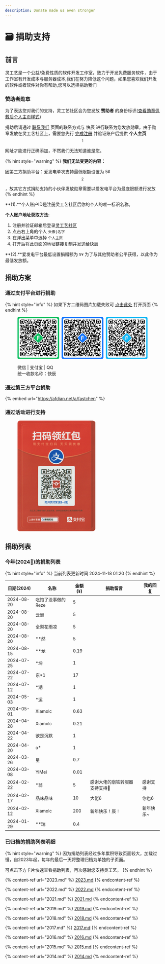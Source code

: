 ```yaml
---
description: Donate made us even stronger
---
```


# 🗃️ 捐助支持

## 前言

灵工艺是一个公益/免费性质的软件开发工作室，致力于开发免费服务软件，由于工作室有开发成本与服务器成本,我们在努力降低这个问题，如果您喜欢我们开发的软件或者软件对你有帮助,您可以选择捐助我们

### 赞助者勋章 <a href="#badge" id="badge"></a>

为了表达您对我们的支持，灵工艺社区会为您发放 **赞助者** 的身份标识([查看勋章佩戴后个人主页样式](https://nullcraft.org/u/NullCraft))

捐助后请通过 [联系我们](../contact.md) 页面的联系方式与 快辰 进行联系为您发放勋章，由于勋章发放在灵工艺社区上，需要您先行 [完成注册](https://nullcraft.org/) 并验证账户后提供 **个人主页**$$^1$$ 网址才能进行正确添加，不然我们无法知道谁是您。

{% hint style="warning" %}
**我们无法变更的内容：**

因第三方捐助平台：爱发电单次支持最低限额设置为 5¥$$^2$$，故其它方式捐助支持的小伙伴发放勋章需要以爱发电平台为最底限额进行发放
{% endhint %}

\*\*(1).\*\*个人账户ID是注册灵工艺社区后你的个人的唯一标识名称。

**个人账户地址获取方法:**

1. 注册并验证邮箱后登录[灵工艺社区](https://nullcraft.org/)
2. 点击右上角的个人 `头像|名字`
3. 在弹出菜单中选择 `个人主页`
4. 打开后将此页面的地址链接复制并发送给快辰

\*\*(2).\*\*爱发电平台最低设置捐赠额为 `5¥` 为了与其他赞助者公平获得，以此作为最低发放额。

## 捐助方案 <a href="#plan" id="plan"></a>

### 通过支付平台进行捐助

{% hint style="info" %}
如果下方二维码图片加载失败可 [点击此处](https://pujipuji.com/) 打开页面
{% endhint %}

<figure><img src="../.gitbook/assets/AllPay.png" alt=""><figcaption><p>微信 | 支付宝 | QQ<br>统一收款名称：快辰</p></figcaption></figure>

### 通过第三方平台捐助

{% embed url="https://afdian.net/a/fastchen" %}

### 通过活动进行支持

<div align="left">

<figure><img src="../.gitbook/assets/Free_HongBao_AliPay.png" alt="" width="254"><figcaption></figcaption></figure>

</div>

## 捐助列表 <a href="#list" id="list"></a>

### 今年(2024🐲)的捐助列表 <a href="#now" id="now"></a>

{% hint style="info" %}
当前列表更新时间 2024-11-18 01:20
{% endhint %}

| 日期(2024)   | 名称          | 金额(¥) | 捐助留言              | 我的回复   |
| ---------- | ----------- | ----- | ----------------- | ------ |
| 2024-08-20 | 吃饱了没事做的Reze | 5     |                   |        |
| 2024-08-20 | 云洲          | 5     |                   |        |
| 2024-08-20 | 全梨花雨凉       | 5     |                   |        |
| 2024-08-20 | \*\*然       | 5     |                   |        |
| 2024-08-15 | \*\*龙       | 0.19  |                   |        |
| 2024-07-25 | \*坤         | 1     |                   |        |
| 2024-07-22 | 东\*1        | 17    |                   |        |
| 2024-07-12 | \*潮         | 1     |                   |        |
| 2024-05-03 | \*运         | 1     |                   |        |
| 2024-05-01 | Xiamolc     | 0.63  |                   |        |
| 2024-04-28 | Xiamolc     | 0.21  |                   |        |
| 2024-04-22 | 欲是沉默        | 1     |                   |        |
| 2024-04-20 | o\*         | 1     |                   |        |
| 2024-03-26 | 星           | 0.7   |                   |        |
| 2024-03-08 | YiMei       | 0.01  |                   |        |
| 2024-02-22 | \*翁         | 5     | 感谢大佬的崩铁转服器 支持支持👊 | 感谢支持   |
| 2024-02-17 | 品味品味        | 10    | 大佬6               | 你也6    |
| 2024-02-12 | Xiamolc     | 200   | 新年快乐！辰！           | 新年快乐\~ |
| 2024-01-29 | \*\*瑞       | 0.4   |                   |        |

### 已归档的捐助列表明细 <a href="#archive" id="archive"></a>

{% hint style="warning" %}
因为捐助列表经过多年累积导致页面较大，加载过慢，自2023年起，每年的最后一天将整理归档为单独的子页面。

可点击下方卡片快速查看捐助列表，再次感谢您支持灵工艺。
{% endhint %}

{% content-ref url="2023.md" %}
[2023.md](2023.md)
{% endcontent-ref %}

{% content-ref url="2022.md" %}
[2022.md](2022.md)
{% endcontent-ref %}

{% content-ref url="2021.md" %}
[2021.md](2021.md)
{% endcontent-ref %}

{% content-ref url="2019.md" %}
[2019.md](2019.md)
{% endcontent-ref %}

{% content-ref url="2018.md" %}
[2018.md](2018.md)
{% endcontent-ref %}

{% content-ref url="2017.md" %}
[2017.md](2017.md)
{% endcontent-ref %}

{% content-ref url="2016.md" %}
[2016.md](2016.md)
{% endcontent-ref %}

{% content-ref url="2015.md" %}
[2015.md](2015.md)
{% endcontent-ref %}

{% content-ref url="2014.md" %}
[2014.md](2014.md)
{% endcontent-ref %}
